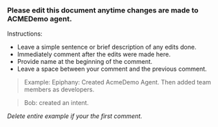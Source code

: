 ### Please edit this document anytime changes are made to ACMEDemo agent.

Instructions:
* Leave a simple sentence or brief description of any edits done.
* Immediately comment after the edits were made here.
* Provide name at the beginning of the comment.
* Leave a space between your comment and the previous comment.

> Example:
> Epiphany: Created AcmeDemo Agent. Then added team members as developers.

> Bob: created an intent.

_Delete entire example if your the first comment._

